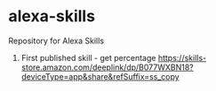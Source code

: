 # alexa-skills
Repository for Alexa Skills
1. First published skill - get percentage https://skills-store.amazon.com/deeplink/dp/B077WXBN18?deviceType=app&share&refSuffix=ss_copy

